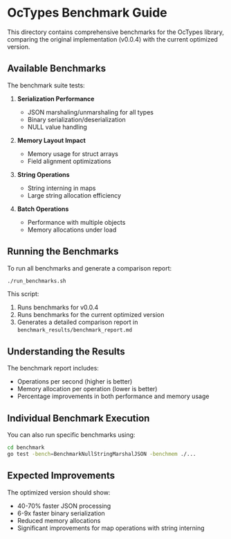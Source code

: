 # OcTypes Benchmark Guide

This directory contains comprehensive benchmarks for the OcTypes library, comparing the original implementation (v0.0.4) with the current optimized version.

## Available Benchmarks

The benchmark suite tests:

1. **Serialization Performance**
   - JSON marshaling/unmarshaling for all types
   - Binary serialization/deserialization 
   - NULL value handling

2. **Memory Layout Impact** 
   - Memory usage for struct arrays
   - Field alignment optimizations

3. **String Operations**
   - String interning in maps
   - Large string allocation efficiency

4. **Batch Operations**
   - Performance with multiple objects
   - Memory allocations under load

## Running the Benchmarks

To run all benchmarks and generate a comparison report:

```bash
./run_benchmarks.sh
```

This script:
1. Runs benchmarks for v0.0.4
2. Runs benchmarks for the current optimized version
3. Generates a detailed comparison report in `benchmark_results/benchmark_report.md`

## Understanding the Results

The benchmark report includes:

- Operations per second (higher is better)
- Memory allocation per operation (lower is better)
- Percentage improvements in both performance and memory usage

## Individual Benchmark Execution

You can also run specific benchmarks using:

```bash
cd benchmark
go test -bench=BenchmarkNullStringMarshalJSON -benchmem ./...
```

## Expected Improvements

The optimized version should show:
- 40-70% faster JSON processing
- 6-9x faster binary serialization
- Reduced memory allocations
- Significant improvements for map operations with string interning